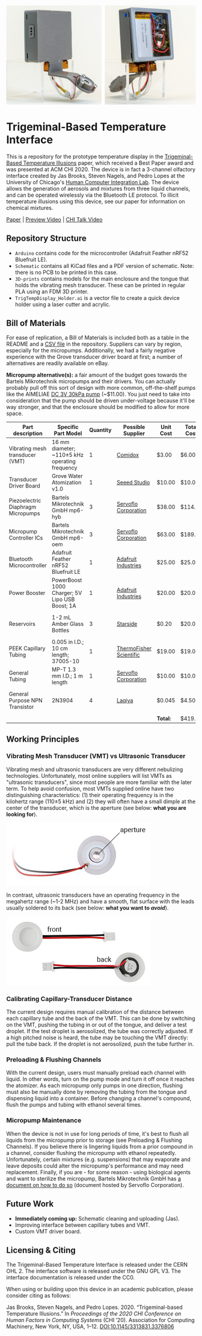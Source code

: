<p align="center">

![Image of the Trigeminal-Based Temperature Interface's front and back.](https://github.com/humancomputerintegration/trigeminal-based-temperature-illusions/blob/master/Images/Device_FrontBack_Unlabeled.jpg)

</p>

# Trigeminal-Based Temperature Interface

This is a repository for the prototype temperature display in the [Trigeminal-Based Temperature Illusions]() paper, which received a Best Paper award and was presented at ACM CHI 2020. The device is in fact a 3-channel olfactory interface created by Jas Brooks, Steven Nagels, and Pedro Lopes at the University of Chicago's [Human Computer Integration Lab](https://lab.plopes.org/). The device allows the generation of aerosols and mixtures from three liquid channels, and can be operated wirelessly via the Bluetooth LE protocol. To illicit temperature illusions using this device, see our paper for information on chemical mixtures.

[Paper](https://lab.plopes.org/published/2020-CHI-trigeminal.pdf) | [Preview Video](https://www.youtube.com/watch?v=pH68GNkb_fA) | [CHI Talk Video](https://www.youtube.com/watch?v=-xf-lZFZB-w)

## Repository Structure

* `Arduino` contains code for the microcontroller (Adafruit Feather nRF52 Bluefruit LE).
* `Schematic` contains all KiCad files and a PDF version of schematic. Note: there is no PCB to be printed in this case.
* `3D-prints` contains models for the main enclosure and the tongue that holds the vibrating mesh transducer. These can be printed in regular PLA using an FDM 3D printer.
* `TrigTempDisplay_Holder.ai` is a vector file to create a quick device holder using a laser cutter and acrylic.

## Bill of Materials

For ease of replication, a Bill of Materials is included both as a table in the README and a [CSV file]() in the repository. Suppliers can vary by region, especially for the micropumps. Additionally, we had a fairly negative experience with the Grove transducer driver board at first; a number of alternatives are readily available on eBay. 

**Micropump alternative(s):** a fair amount of the budget goes towards the Bartels Mikrotechnik micropumps and their drivers. You can actually probably pull off this sort of design with more common, off-the-shelf pumps like the AIMELIAE [DC 3V 30kPa pump](https://www.amazon.com/gp/product/B074T95GGX) (~$11.00). You just need to take into consideration that the pump should be driven under-voltage because it'll be way stronger, and that the enclosure should be modified to allow for more space.

| Part description                   | Specific Part Model                            | Quantity | Possible Supplier                                            | Unit Cost  | Total Cost | Notes                           |
| ---------------------------------- | ---------------------------------------------- | -------- | ------------------------------------------------------------ | ---------- | ---------- | ------------------------------- |
| Vibrating mesh transducer (VMT)    | 16 mm diameter; ~110±5 kHz operating frequency | 1        | [Comidox](https://www.amazon.com/Comidox-Ultrasonic-Transducer-Humidifier-Replacement/dp/B07P8C5V7W/) | $3.00      | $6.00      | Supplier sells in pairs.        |
| Transducer Driver Board            | Grove Water Atomization v1.0                   | 1        | [Seeed Studio](https://www.seeedstudio.com/Grove-Water-Atomization-v1-0.html) | $10.00     | $10.00     |                                 |
| Piezoelectric Diaphragm Micropumps | Bartels Mikrotechnik GmbH mp6-hyb              | 3        | [Servoflo Corporation](https://www.servoflo.com/micropumps/mp6) | $38.00     | $114.00    |                                 |
| Micropump Controller ICs           | Bartels Mikrotechnik GmbH mp6-oem              | 3        | [Servoflo Corporation](https://www.servoflo.com/micropumps/mp6) | $63.00     | $189.00    |                                 |
| Bluetooth Microcontroller          | Adafruit Feather nRF52 Bluefruit LE            | 1        | [Adafruit Industries](https://www.adafruit.com/product/3406) | $25.00     | $25.00     |                                 |
| Power Booster                      | PowerBoost 1000 Charger; 5V Lipo USB Boost; 1A | 1        | [Adafruit Industries](https://www.adafruit.com/product/2465) | $20.00     | $20.00     |                                 |
| Reservoirs                         | 1-2 mL Amber Glass Bottles                     | 3        | [Starside](https://www.amazon.com/Essential-Chemistry-Chemicals-Colognes-Perfumes-5/dp/B07MYY3T7S) | $0.20      | $20.00     | Supplier sells in group of 100. |
| PEEK Capillary Tubing              | 0.005 in I.D.; 10 cm length; 37005-10          | 1        | [ThermoFisher Scientific](https://www.thermofisher.com/order/catalog/product/37010-5?SID=srch-srp-37010-5#/37010-5) | $19.00     | $19.00     |                                 |
| General Tubing                     | MP-T 1.3 mm I.D.; 1 m length                   | 1        | [Servoflo Corporation](https://www.servoflo.com/micropumps/mp6) | $10.00     | $10.00     |                                 |
| General Purpose NPN Transistor     | 2N3904                                         | 4        | [Laqiya](https://www.amazon.com/gp/product/B01M309DB3/)      | $0.045     | $4.50      | Supplier sells in group of 100. |
|                                    |                                                |          |                                                              | **Total:** | $419.00    |                                 |

## Working Principles

### Vibrating Mesh Transducer (VMT) vs Ultrasonic Transducer

Vibrating mesh and ultrasonic transducers are very different nebulizing technologies. Unfortunately, most online suppliers will list VMTs as "ultrasonic transducers", since most people are more familiar with the later term. To help avoid confusion, most VMTs supplied online have two distinguishing characteristics: (1) their operating frequency is in the kilohertz range (110±5 kHz) and (2) they will often have a small dimple at the center of the transducer, which is the aperture (see below: **what you are looking for**).

<p align="center">

![Image of Vibrating Mesh Transducer with aperture label.](https://github.com/humancomputerintegration/trigeminal-based-temperature-illusions/blob/master/Images/VMT_Diagram.jpg)

</p>

In contrast, ultrasonic transducers have an operating frequency in the megahertz range (~1-2 MHz) and have a smooth, flat surface with the leads usually soldered to its back (see below: **what you want to _avoid_**).

<p align="center">

![Image of an Ultrasonic Transducer](https://github.com/humancomputerintegration/trigeminal-based-temperature-illusions/blob/master/Images/UT_Diagram.jpg)

</p>

### Calibrating Capillary-Transducer Distance

The current design requires manual calibration of the distance between each capillary tube and the back of the VMT. This can be done by switching on the VMT, pushing the tubing in or out of the tongue, and deliver a test droplet. If the test droplet is aerosolized, the tube was correctly adjusted. If a high pitched noise is heard, the tube may be touching the VMT directly: pull the tube back. If the droplet is not aerosolized, push the tube further in.

### Preloading & Flushing Channels

With the current design, users must manually preload each channel with liquid. In other words, turn on the pump mode and turn it off once it reaches the atomizer. As each micropump only pumps in one direction, flushing must also be manually done by removing the tubing from the tongue and dispensing liquid into a container. Before changing a channel's compound, flush the pumps and tubing with ethanol several times.

### Micropump Maintenance

When the device is not in use for long periods of time, it's best to flush all liquids from the micropump prior to storage (see Preloading & Flushing Channels). If you believe there is lingering liquids from a prior compound in a channel, consider flushing the micropump with ethanol repeatedly. Unfortunately, certain mixtures (e.g. suspensions) that may evaporate and leave deposits could alter the micropump's performance and may need replacement. Finally, if you are - for some reason - using biological agents and want to sterilize the micropump, Bartels Mikrotechnik GmbH has [a document on how to do so](https://www.servoflo.com/micropumps/mp6/app-notes-mp6/1313-sterilizing-mp6) (document hosted by Servoflo Corporation).

## Future Work

* **Immediately coming up:** Schematic cleaning and uploading (Jas).
* Improving interface between capillary tubes and VMT.
* Custom VMT driver board.

## Licensing & Citing

The Trigeminal-Based Temperature Interface is released under the CERN OHL 2. The interface software is released under the GNU GPL V3. The interface documentation is released under the CC0.

When using or building upon this device in an academic publication, please consider citing as follows:

Jas Brooks, Steven Nagels, and Pedro Lopes. 2020. “Trigeminal-based Temperature Illusions.” In *Proceedings of the 2020 CHI Conference on Human Factors in Computing Systems* (CHI ’20). Association for Computing Machinery, New York, NY, USA, 1–12. [DOI:10.1145/3313831.3376806](https://dl.acm.org/doi/abs/10.1145/3313831.3376806)